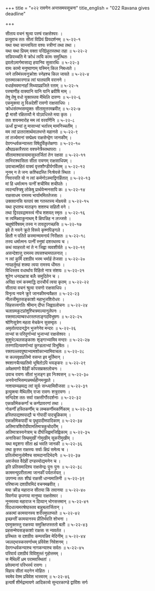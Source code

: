 +++
title = "०२२ रावणेन अन्तसमयसूचना"
title_english = "022 Ravana gives deadline"

+++
<div class="audioEmbed"  caption="श्रीराम-हरिसीताराममूर्ति-घनपाठिभ्यां वचनम्" src="https://archive.org/download/Ramayana-recitation-Sriram-harisItArAmamUrti-Ghanapaati-v2/Kanda_5/Kanda_5_SK-022-Ravana_gives_deadline.mp3"></div>

सीताय वचनं श्रुत्वा परुषं राक्षसेश्वरः ।  
प्रत्युवाच ततः सीतां विप्रियं प्रियदर्शनम् ॥ ५-२२-१  
यथा यथा सान्त्वयिता वश्यः स्त्रीणां तथा तथा ।  
यथा यथा प्रियम् वक्ता परिBहूतस्तथा तहा ॥ ५-२२-२  
सन्नियच्चति मे क्रोधं त्वयि कामः समुत्थितः ।  
द्रवतोऽमार्गमासाद्य हयानिव सुसारथिः ॥ ५-२२-३  
वामः कामो मनुष्याणाम् यस्मिन् किल निबध्यते ।  
जने तस्मिंस्त्वनुक्रोशः स्नेहश्च किल जायते ॥ ५-२२-४  
एतस्मात्कारणान्न त्वां घातयामि वरानने ।  
वधार्हमवमानार्हां मिथ्याप्रव्रजिते रताम् ॥ ५-२२-५  
परुषाणीह वाक्यानि यानि यानि ब्रवीषि माम् ।  
तेषु तेषु वधो युक्तस्तव मैथिलि दारुणः ॥ ५-२२-६  
एकमुक्त्वा तु विअदेशीं रावणो राक्षसाधिपः ।  
क्रोधसंरम्भसम्युक्तः सीतामुत्तरमब्रवीत् ॥ ५-२२-७  
द्वौ मासौ रक्षितव्यौ मे योऽवधिस्ते मया कृतः ।  
ततः शयनमारोह मम त्वं वरवर्णिनि ॥ ५-२२-८  
ऊर्ध्वं द्वाभ्यां तु मासाभ्यां भर्तारम् मामनिच्चतीम् ।  
मम त्वां प्रातराशार्थमालभन्ते महानसे ॥ ५-२२-९  
तां तर्ज्यमानां सम्प्रेक्ष्य राक्षसेन्द्रेण जानकीम् ।  
देवगन्धर्वकन्यास्ता विषेदुर्विकृतेक्षणाः ॥ ५-२२-१०  
औष्ठप्रकारैरपरा वक्त्रनेत्रैस्तथापराः ।  
सीतामाश्वासयामासुस्तर्जितां तेन रक्षसा ॥ ५-२२-११  
ताभिराश्वासिता सीता रावणम् राक्षसाधिपम् ।  
उवाचात्महितं वाक्यं वृत्तशौण्डीर्यगर्वितम् ॥ ५-२२-१२  
नूनम् न ते जनः कश्चिदस्ति निःश्रेयसे स्थितः ।  
निवारयति यो न त्वां कर्मणोऽस्माद्विगर्हितात् ॥ ५-२२-१३  
मां हि धर्मात्मनः पत्नीं शचीमिव शचीपतेः ।  
त्वदन्यस्त्रिषु लोकेषु प्रार्थयेन्मनसापि कः ॥ ५-२२-१४  
राक्षसाधम रामस्य भार्याममिततेजसः ।  
उक्तवानसि यत्पापं क्व गतस्तस्य मोक्ष्यसे ॥ ५-२२-१५  
यथा दृप्तश्च मातङ्गः शशश्च सहितौ वने ।  
तथा द्विरदवद्रामस्त्वं नीच शशवत् स्मृतः ॥ ५-२२-१६  
स त्वमिक्ष्वाकुनाथम् वै क्षिपन्निह न लज्जसे ।  
चक्षुषोर्विषयम् तस्य न तावदुपगच्छसि ॥ ५-२२-१७  
इवे ते नयने क्रूते विरूपे कृष्णपिङ्गले ।  
क्षितौ न पतिते कस्मान्मामनार्य निरीक्षतः ॥ ५-२२-१८  
तस्य धर्मात्मनः पत्नीं स्नुषां दशरथस्य च ।  
कथं व्याहरतो मां ते न जिह्वा व्यवशीर्यते ॥ ५-२२-१९  
असन्देशात्तु रामस्य तपसश्चामपालनात् ।  
न त्वां कुर्मि दशग्रीव भस्म भर्मार्ह तेजसा ॥ ५-२२-२०  
नापहर्तुमहं शक्या त्वया रामस्य धीमतः ।  
विधिस्तव वधार्थाय विहितो नात्र संशयः ॥ ५-२२-२१  
शूरेण धनदभ्रात्रा बलैः समुदितेन च ।  
अपिह्य रामं कस्माद्धि दारचौर्यं त्वया कृतम् ॥ ५-२२-२२  
सीताया वचनं श्रुत्वा रावणो राक्षसाधिपः ।  
विनृत्य नयने क्रूरे जानकीमन्ववैक्षत ॥ ५-२२-२३  
नीलजीमूतसङ्काशो महाभुजशिरोधरः ।  
सिंहसत्त्वगतिः श्रीमान् दीप्त जिह्वग्रलोचनः ॥ ५-२२-२४  
चलाग्रमकुटप्रांशुश्चित्रमाल्यानुलेपनः ।  
रक्तमाल्याम्बरधरस्तप्ताङ्गदविभूषणः ॥ ५-२२-२५  
श्रोणिसूत्रेण महता मेचकेन सुसम्वृतः ।  
अमृतोत्पादनद्धेन भुजगेनेव मन्दरः ॥ ५-२२-२६  
ताभ्यां स परिपूर्णाभ्यां भुजाभ्यां राक्षसेश्वरः ।  
शुशुभेऽचलसङ्काशः शृङ्गाभ्यामिव मन्दरः ॥ ५-२२-२७  
तरुणादित्यवर्णाभ्यां कुण्डलाभ्यां विभूषितः ।  
रक्तपल्लवपुष्पाभ्यामशोकाभ्यामिवाचलः ॥ ५-२२-२८  
स कल्पवृक्षप्रतिमो वसन्त इव मूर्तिमान् ।  
श्मशानचैत्यप्रतिमो भूषितोऽपि भयङ्करः ॥ ५-२२-२९  
अवेक्षमाणो वैदेहीं कोपसम्रक्तलोचनः ।  
उवाच रावणः सीतां भुजङ्ग इव निःश्वसन् ॥ ५-२२-३०  
अनयेनाभिसम्पन्नमर्थहीनमनुव्रते ।  
नाशयाम्यहमद्य त्वां सूर्यः सन्ध्यामिवौजसा ॥ ५-२२-३१  
इत्युक्त्वा मैथिलीम् राजा रावणः शत्रुरावणः ।  
सन्दिदेश ततः सर्वा राक्षसीर्गोरदर्शनाः ॥ ५-२२-३२  
एकाक्षीमेककर्णां च कर्णप्रावरणां तथा ।  
गोकर्णीं हस्तिकर्णीम् च लम्बकर्णीमकर्णिकाम् ॥ ५-२२-३३  
हस्तिपाद्यश्वपाद्यौ च गोपादीं पादचूळिकाम् ।  
एकाक्षीमेकपादीं च पृथुपादीमपादिकाम् ॥ ५-२२-३४  
अतिमात्रशिरोग्रीवामतिमात्रकुचोदरीम् ।  
अतिमात्रास्यनेत्राम् च दीर्घजिह्वमजिह्विकाम् ॥ ५-२२-३५  
अनासिकां सिम्हमुखीं गोमुखीम् सूकरीमुखीम् ।  
यथा मद्वशगा सीता क्ष्प्रं भवति जानकी ॥ ५-२२-३६  
तथा कुरुत राक्षस्यः सर्वाः क्षिप्रं समेत्य च ।  
प्रतिलोमानुलोमैश्च सामदानादिभेदनैः ॥ ५-२२-३७  
अवर्जयत वैदेहीं दण्डस्योद्यमनेन च ।  
इति प्रतिसमादिश्य राक्षसेन्द्रः पुनः पुनः ॥ ५-२२-३८  
काममन्युपरीतात्मा जानकीं पर्यतर्जयत् ।  
उपगम्य ततः शीघ्रं राक्षसी धान्यमालिनी ॥ ५-२२-३९  
परिष्वज्य दशग्रीवमिदं वचनमब्रवीत् ।  
मया क्रीड महाराज सीतया किं तवानया ॥ ५-२२-४०  
विवर्णया कृपणया मानुष्या राक्षसेश्वर ।  
नूनमस्या महाराज न दिव्यान् भोगसत्तमान् ॥ ५-२२-४१  
विदधात्यमरश्रेष्ठस्तव बाहुबलार्जितान् ।  
अकामां कामयानस्य शरीरमुपतप्यते ॥ ५-२२-४२  
इच्छन्तीं कामयानस्य प्रीतिर्भवति शोभना ।  
एवमुक्तस्तु राक्षस्या समुत्क्षिप्तस्ततो बली ॥ ५-२२-४३  
प्रहसन्मेघसङ्काशो राक्षसः स न्यवर्तत ।  
प्रस्थितः स दशग्रीवः कम्पयन्निव मेदिनीम् ॥ ५-२२-४४  
ज्वलद्भास्करवर्णाभम् प्रविवेश निवेशनम् ।  
देवगन्धर्वकन्याश्च नागकन्याश्च सर्वतः ॥ ५-२२-४५  
परिवार्य दशग्रीवं विविशुस्तं गृहोत्तमम् ।  
स मैथिलीं ध्रम परामवस्थितां ।  
प्रवेपमानां परिभर्स्य रावणः ।  
विहाय सीतां मदनेन मोहितः ।  
स्वमेव वेश्म प्रविवेश भास्वरम् ॥ ५-२२-४६  
इत्यार्षे शीर्मद्रामायणे आदिकाव्ये सुन्दरकाण्डे द्वाविंशः सर्गः